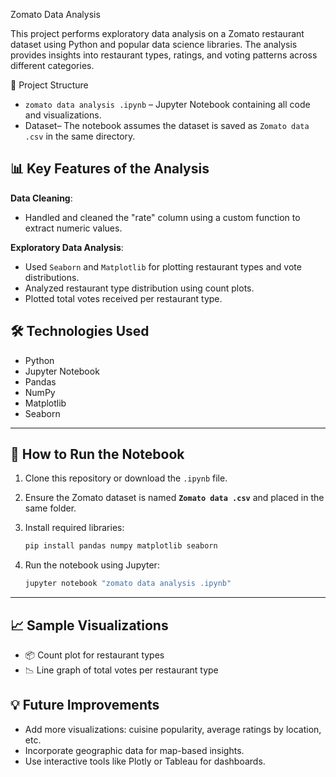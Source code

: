 Zomato Data Analysis

This project performs exploratory data analysis on a Zomato restaurant dataset using Python and popular data science libraries. The analysis provides insights into restaurant types, ratings, and voting patterns across different categories.

 📂 Project Structure

* `zomato data analysis .ipynb` – Jupyter Notebook containing all code and visualizations.
* Dataset– The notebook assumes the dataset is saved as `Zomato data .csv` in the same directory.

## 📊 Key Features of the Analysis

 **Data Cleaning**:
  * Handled and cleaned the "rate" column using a custom function to extract numeric values.

 **Exploratory Data Analysis**:

  * Used `Seaborn` and `Matplotlib` for plotting restaurant types and vote distributions.
  * Analyzed restaurant type distribution using count plots.
  * Plotted total votes received per restaurant type.

## 🛠️ Technologies Used

* Python
* Jupyter Notebook
* Pandas
* NumPy
* Matplotlib
* Seaborn

---

## 📌 How to Run the Notebook

1. Clone this repository or download the `.ipynb` file.
2. Ensure the Zomato dataset is named **`Zomato data .csv`** and placed in the same folder.
3. Install required libraries:

   ```bash
   pip install pandas numpy matplotlib seaborn
   ```
4. Run the notebook using Jupyter:

   ```bash
   jupyter notebook "zomato data analysis .ipynb"
   ```

---

## 📈 Sample Visualizations

* 📦 Count plot for restaurant types
* 📉 Line graph of total votes per restaurant type

## 💡 Future Improvements

* Add more visualizations: cuisine popularity, average ratings by location, etc.
* Incorporate geographic data for map-based insights.
* Use interactive tools like Plotly or Tableau for dashboards.
